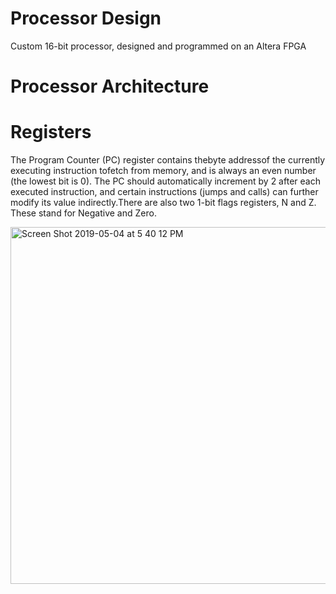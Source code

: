 # Processor Design
Custom 16-bit processor, designed and programmed on an Altera FPGA

# Processor Architecture
# Registers
The Program Counter (PC) register contains thebyte  addressof the currently executing instruction tofetch  from  memory,  and  is  always  an  even  number  (the  lowest  bit  is  0).   The  PC  should  automatically increment by 2 after each executed instruction, and certain instructions (jumps and calls) can further modify its value indirectly.There are also two 1-bit flags registers, N and Z. These stand for Negative and Zero.

<img width="571" alt="Screen Shot 2019-05-04 at 5 40 12 PM" src="https://user-images.githubusercontent.com/25554970/57185101-5792d800-6e93-11e9-87f6-035175f16558.png">


